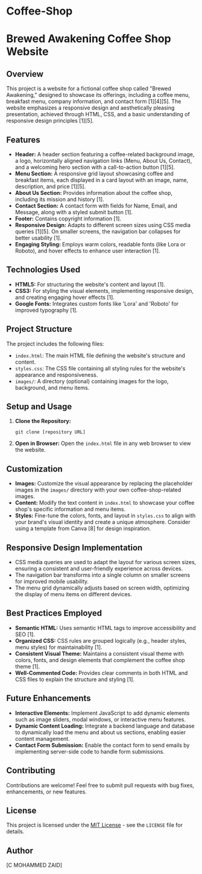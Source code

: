 # Coffee-Shop

# Brewed Awakening Coffee Shop Website

## Overview

This project is a website for a fictional coffee shop called "Brewed Awakening," designed to showcase its offerings, including a coffee menu, breakfast menu, company information, and contact form [1][4][5]. The website emphasizes a responsive design and aesthetically pleasing presentation, achieved through HTML, CSS, and a basic understanding of responsive design principles [1][5].

## Features

*   **Header:** A header section featuring a coffee-related background image, a logo, horizontally aligned navigation links (Menu, About Us, Contact), and a welcoming hero section with a call-to-action button [1][5].
*   **Menu Section:** A responsive grid layout showcasing coffee and breakfast items, each displayed in a card layout with an image, name, description, and price [1][5].
*   **About Us Section:** Provides information about the coffee shop, including its mission and history [1].
*   **Contact Section:** A contact form with fields for Name, Email, and Message, along with a styled submit button [1].
*   **Footer:** Contains copyright information [1].
*   **Responsive Design:** Adapts to different screen sizes using CSS media queries [1][5]. On smaller screens, the navigation bar collapses for better usability [1].
*   **Engaging Styling:** Employs warm colors, readable fonts (like Lora or Roboto), and hover effects to enhance user interaction [1].

## Technologies Used

*   **HTML5:** For structuring the website's content and layout [1].
*   **CSS3:** For styling the visual elements, implementing responsive design, and creating engaging hover effects [1].
*   **Google Fonts:** Integrates custom fonts like 'Lora' and 'Roboto' for improved typography [1].

## Project Structure

The project includes the following files:

*   `index.html`: The main HTML file defining the website's structure and content.
*   `styles.css`: The CSS file containing all styling rules for the website's appearance and responsiveness.
*   `images/`: A directory (optional) containing images for the logo, background, and menu items.

## Setup and Usage

1.  **Clone the Repository:**

    ```
    git clone [repository URL]
    ```

2.  **Open in Browser:** Open the `index.html` file in any web browser to view the website.

## Customization

*   **Images:** Customize the visual appearance by replacing the placeholder images in the `images/` directory with your own coffee-shop-related images.
*   **Content:** Modify the text content in `index.html` to showcase your coffee shop's specific information and menu items.
*   **Styles:** Fine-tune the colors, fonts, and layout in `styles.css` to align with your brand's visual identity and create a unique atmosphere. Consider using a template from Canva [8] for design inspiration.

## Responsive Design Implementation

*   CSS media queries are used to adapt the layout for various screen sizes, ensuring a consistent and user-friendly experience across devices.
*   The navigation bar transforms into a single column on smaller screens for improved mobile usability.
*   The menu grid dynamically adjusts based on screen width, optimizing the display of menu items on different devices.

## Best Practices Employed

*   **Semantic HTML:** Uses semantic HTML tags to improve accessibility and SEO [1].
*   **Organized CSS:** CSS rules are grouped logically (e.g., header styles, menu styles) for maintainability [1].
*   **Consistent Visual Theme:** Maintains a consistent visual theme with colors, fonts, and design elements that complement the coffee shop theme [1].
*   **Well-Commented Code:** Provides clear comments in both HTML and CSS files to explain the structure and styling [1].

## Future Enhancements

*   **Interactive Elements:** Implement JavaScript to add dynamic elements such as image sliders, modal windows, or interactive menu features.
*   **Dynamic Content Loading:** Integrate a backend language and database to dynamically load the menu and about us sections, enabling easier content management.
*   **Contact Form Submission:** Enable the contact form to send emails by implementing server-side code to handle form submissions.

## Contributing

Contributions are welcome! Feel free to submit pull requests with bug fixes, enhancements, or new features.

## License

This project is licensed under the [MIT License](LICENSE) - see the `LICENSE` file for details.

## Author

[C MOHAMMED ZAID]
